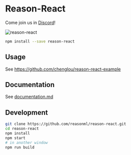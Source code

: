 # Reason-React

Come join us in [Discord](https://discord.gg/reasonml)!

![reason-react](https://cloud.githubusercontent.com/assets/1909539/25026859/84a5a4e8-205d-11e7-857b-777ce6909cfd.png)

```sh
npm install --save reason-react
```

## Usage
See https://github.com/chenglou/reason-react-example

## Documentation

See [documentation.md](documentation.md)

## Development

```sh
git clone https://github.com/reasonml/reason-react.git
cd reason-react
npm install
npm start
# in another window
npm run build
```

